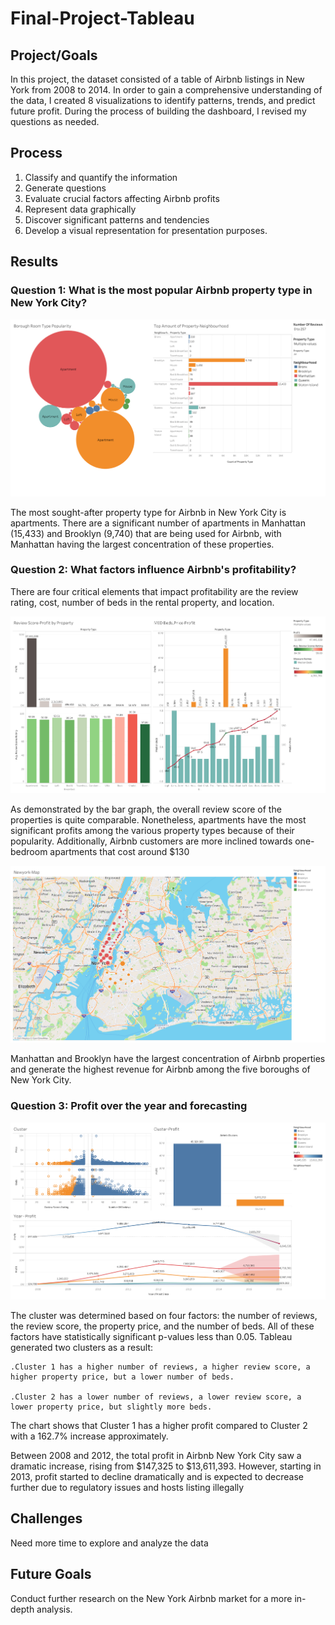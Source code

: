 # Final-Project-Tableau

## Project/Goals
In this project, the dataset consisted of a table of Airbnb listings in New York from 2008 to 2014. In order to gain a comprehensive understanding of the data, I created 8 visualizations to identify patterns, trends, and predict future profit. During the process of building the dashboard, I revised my questions as needed.

## Process
1. Classify and quantify the information
2. Generate questions
3. Evaluate crucial factors affecting Airbnb profits
4. Represent data graphically
5. Discover significant patterns and tendencies
6. Develop a visual representation for presentation purposes.

## Results

### Question 1: What is the most popular Airbnb property type in New York City?

![alt text](Image/Popular_Property_Type.png)

The most sought-after property type for Airbnb in New York City is apartments. There are a significant number of apartments in Manhattan (15,433) and Brooklyn (9,740) that are being used for Airbnb, with Manhattan having the largest concentration of these properties.

### Question 2: What factors influence Airbnb's profitability?

There are four critical elements that impact profitability are the review rating, cost, number of beds in the rental property, and location.

![alt text](Image/Profit.png)

As demonstrated by the bar graph, the overall review score of the properties is quite comparable. Nonetheless, apartments have the most significant profits among the various property types because of their popularity. Additionally, Airbnb customers are more inclined towards one-bedroom apartments that cost around $130

![alt text](Image/New_York_Map.png)

Manhattan and Brooklyn have the largest concentration of Airbnb properties and generate the highest revenue for Airbnb among the five boroughs of New York City.

### Question 3: Profit over the year and forecasting

![alt text](Image/MED_Beds_Cluster_Profit.png)

The cluster was determined based on four factors: the number of reviews, the review score, the property price, and the number of beds. All of these factors have statistically significant p-values less than 0.05. Tableau generated two clusters as a result:

    .Cluster 1 has a higher number of reviews, a higher review score, a higher property price, but a lower number of beds.

    .Cluster 2 has a lower number of reviews, a lower review score, a lower property price, but slightly more beds.
    
The chart shows that Cluster 1 has a higher profit compared to Cluster 2 with a 162.7% increase approximately.

Between 2008 and 2012, the total profit in Airbnb New York City saw a dramatic increase, rising from $147,325 to $13,611,393. However, starting in 2013, profit started to decline dramatically and is expected to decrease further due to regulatory issues and hosts listing illegally


## Challenges 
Need more time to explore and analyze the data

## Future Goals
Conduct further research on the New York Airbnb market for a more in-depth analysis.

